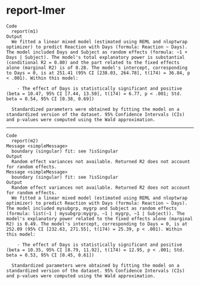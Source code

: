 # report-lmer

    Code
      report(m1)
    Output
      We fitted a linear mixed model (estimated using REML and nloptwrap optimizer) to predict Reaction with Days (formula: Reaction ~ Days). The model included Days and Subject as random effects (formula: ~1 + Days | Subject). The model's total explanatory power is substantial (conditional R2 = 0.80) and the part related to the fixed effects alone (marginal R2) is of 0.28. The model's intercept, corresponding to Days = 0, is at 251.41 (95% CI [238.03, 264.78], t(174) = 36.84, p < .001). Within this model:
      
        - The effect of Days is statistically significant and positive (beta = 10.47, 95% CI [7.44, 13.50], t(174) = 6.77, p < .001; Std. beta = 0.54, 95% CI [0.38, 0.69])
      
      Standardized parameters were obtained by fitting the model on a standardized version of the dataset. 95% Confidence Intervals (CIs) and p-values were computed using the Wald approximation.

---

    Code
      report(m2)
    Message <simpleMessage>
      boundary (singular) fit: see ?isSingular
    Output
      Random effect variances not available. Returned R2 does not account for random effects.
    Message <simpleMessage>
      boundary (singular) fit: see ?isSingular
    Output
      Random effect variances not available. Returned R2 does not account for random effects.
      We fitted a linear mixed model (estimated using REML and nloptwrap optimizer) to predict Reaction with Days (formula: Reaction ~ Days). The model included mysubgrp, mygrp and Subject as random effects (formula: list(~1 | mysubgrp:mygrp, ~1 | mygrp, ~1 | Subject)). The model's explanatory power related to the fixed effects alone (marginal R2) is 0.49. The model's intercept, corresponding to Days = 0, is at 252.09 (95% CI [232.63, 271.55], t(174) = 25.39, p < .001). Within this model:
      
        - The effect of Days is statistically significant and positive (beta = 10.35, 95% CI [8.79, 11.92], t(174) = 12.95, p < .001; Std. beta = 0.53, 95% CI [0.45, 0.61])
      
      Standardized parameters were obtained by fitting the model on a standardized version of the dataset. 95% Confidence Intervals (CIs) and p-values were computed using the Wald approximation.

